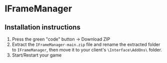 # IFrameManager

## Installation instructions
1. Press the green "code" button -> Download ZIP
2. Extract the `IFrameManager-main.zip` file and rename the extracted folder to `IFrameManager`, then move it to your client's `\Interface\AddOns\` folder.
3. Start/Restart your game

